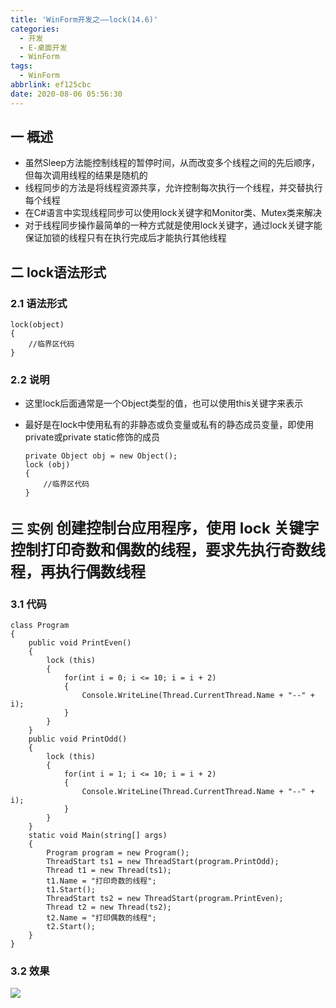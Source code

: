 ```yaml
---
title: 'WinForm开发之——lock(14.6)'
categories:
  - 开发
  - E-桌面开发
  - WinForm
tags:
  - WinForm
abbrlink: ef125cbc
date: 2020-08-06 05:56:30
---
```

## 一 概述

* 虽然Sleep方法能控制线程的暂停时间，从而改变多个线程之间的先后顺序，但每次调用线程的结果是随机的
* 线程同步的方法是将线程资源共享，允许控制每次执行一个线程，并交替执行每个线程
* 在C#语言中实现线程同步可以使用lock关键字和Monitor类、Mutex类来解决
* 对于线程同步操作最简单的一种方式就是使用lock关键字，通过lock关键字能保证加锁的线程只有在执行完成后才能执行其他线程

<!--more-->

## 二 lock语法形式

### 2.1 语法形式

```
lock(object)
{
    //临界区代码
}
```

### 2.2 说明

* 这里lock后面通常是一个Object类型的值，也可以使用this关键字来表示

* 最好是在lock中使用私有的非静态或负变量或私有的静态成员变量，即使用private或private static修饰的成员

  ```
  private Object obj = new Object();
  lock (obj)
  {
      //临界区代码
  }
  ```

## 三 实例 <font size=5> 创建控制台应用程序，使用 lock 关键字控制打印奇数和偶数的线程，要求先执行奇数线程，再执行偶数线程 </font>

### 3.1 代码

```
class Program
{
    public void PrintEven()
    {
        lock (this)
        {
            for(int i = 0; i <= 10; i = i + 2)
            {
                Console.WriteLine(Thread.CurrentThread.Name + "--" + i);
            }
        }
    }
    public void PrintOdd()
    {
        lock (this)
        {
            for(int i = 1; i <= 10; i = i + 2)
            {
                Console.WriteLine(Thread.CurrentThread.Name + "--" + i);
            }
        }
    }
    static void Main(string[] args)
    {
        Program program = new Program();
        ThreadStart ts1 = new ThreadStart(program.PrintOdd);
        Thread t1 = new Thread(ts1);
        t1.Name = "打印奇数的线程";
        t1.Start();
        ThreadStart ts2 = new ThreadStart(program.PrintEven);
        Thread t2 = new Thread(ts2);
        t2.Name = "打印偶数的线程";
        t2.Start();
    }
}
```

### 3.2 效果

![][1]



[1]:https://cdn.jsdelivr.net/gh/PGzxc/CDN/blog-image/csharp-thread-print-lock.png